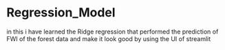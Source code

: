 # Regression_Model
in this i have learned the Ridge regression that performed the prediction  of FWI of the forest data and make it look good by using the UI of streamlit
